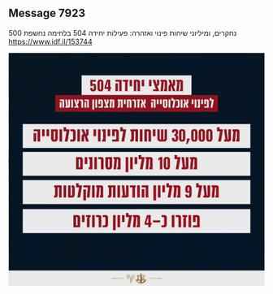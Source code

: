 ## Message 7923

500 נחקרים, ומיליוני שיחות פינוי ואזהרה:
פעילות יחידה 504 בלחימה נחשפת
https://www.idf.il/153744

![Photo](./7923/7923_photo.jpg)
